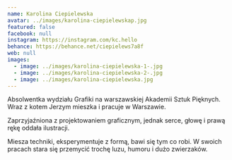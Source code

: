 ```yaml
---
name: Karolina Ciepielewska
avatar: ../images/karolina-ciepielewskap.jpg
featured: false
facebook: null
instagram: https://instagram.com/kc.hello
behance: https://behance.net/ciepielews7a8f
web: null
images:
  - image: ../images/karolina-ciepielewska-1-.jpg
  - image: ../images/karolina-ciepielewska-2-.jpg
  - image: ../images/karolina-ciepielewska.jpg
---
```

Absolwentka wydziału Grafiki na warszawskiej Akademii Sztuk Pięknych. Wraz z kotem Jerzym mieszka i pracuje w Warszawie.



Zaprzyjaźniona z projektowaniem graficznym, jednak serce, głowę i prawą rękę oddała ilustracji.



Miesza techniki, eksperymentuje z formą, bawi się tym co robi. W swoich pracach stara się przemycić trochę luzu, humoru i dużo zwierzaków.
